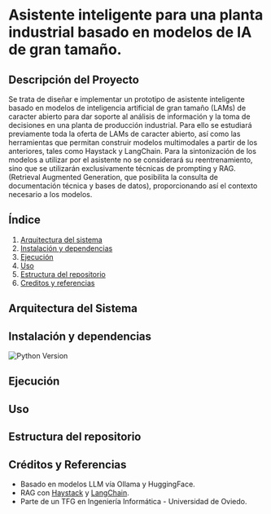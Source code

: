 # Asistente inteligente para una planta industrial basado en modelos de IA de gran tamaño.

## **Descripción del Proyecto**

Se trata de diseñar e implementar un prototipo de asistente inteligente basado en modelos de inteligencia artificial de gran tamaño (LAMs) de caracter abierto para dar soporte al análisis de información y la toma de decisiones en una planta de producción industrial. Para ello se estudiará previamente toda la oferta de LAMs de caracter abierto, así como las herramientas que permitan construir modelos multimodales a partir de los anteriores, tales como Haystack y LangChain. Para la sintonización de los modelos a utilizar por el asistente no se considerará su reentrenamiento, sino que se utilizarán exclusivamente técnicas de prompting y RAG. (Retrieval Augmented Generation, que posibilita la consulta de documentación técnica y bases de datos), proporcionando así el contexto necesario a los modelos.

## **Índice**
1. [Arquitectura del sistema](#arquitectura-del-sistema)
2. [Instalación y dependencias](#instalación-y-dependencias)
3. [Ejecución](#ejecución)
4. [Uso](#uso)
5. [Estructura del repositorio](#estructura-del-repositorio)
6. [Creditos y referencias](#créditos-y-referencias)

## **Arquitectura del Sistema**


## **Instalación y dependencias**
![Python Version](https://img.shields.io/badge/python-3.12.3-blue)


## **Ejecución**


## **Uso**


## **Estructura del repositorio**


## **Créditos y Referencias**
- Basado en modelos LLM vía Ollama y HuggingFace.
- RAG con [Haystack](#https://haystack.deepset.ai/) y [LangChain](#https://www.langchain.com/).
- Parte de un TFG en Ingeniería Informática - Universidad de Oviedo.